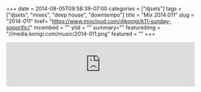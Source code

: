 +++
date = 2014-08-05T09:58:39-07:00
categories = ["djsets"]
tags = ["djsets", "mixes", "deep house", "downtempo"]
title = "Mix 2014:011"
slug = "2014-011"
href= "https://www.mixcloud.com/djkonigi/k11-sunday-soporific/"
mcembed = ""
ytid = ""
summary=""
featuredimg = "//media.konigi.com/music/2014-011.png"
featured = ""
+++

<div class="mix"><div class="embed" >
<iframe width="100%" height="120" src="https://www.mixcloud.com/widget/iframe/?hide_cover=1&dark=1&feed=%2Fdjkonigi%2Fk11-sunday-soporific%2F" frameborder="0" ></iframe>
</div></div>
